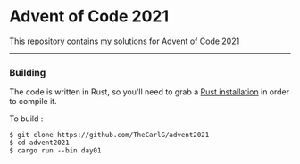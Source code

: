 # Advent of Code 2021

This repository contains my solutions for Advent of Code 2021

***

### Building

The code is written in Rust, so you'll need to grab a
[Rust installation](https://www.rust-lang.org/) in order to compile it.

To build :

```
$ git clone https://github.com/TheCarlG/advent2021
$ cd advent2021
$ cargo run --bin day01
```
